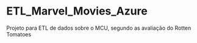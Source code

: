 # ETL_Marvel_Movies_Azure

Projeto para ETL de dados sobre o MCU, segundo as avaliação do Rotten Tomatoes
